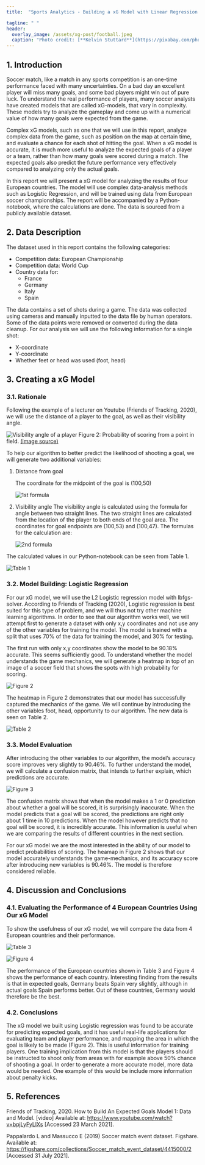 ```yaml
---
title:  "Sports Analytics - Building a xG Model with Linear Regression (Python, Sklearn, Seaborn)"

tagline: " "
header:
  overlay_image: /assets/xg-post/football.jpeg
  caption: "Photo credit: [**Kelvin Stuttard**](https://pixabay.com/photos/football-soccer-ball-goal-game-2518982/)"
---
```


## 1. Introduction

Soccer match, like a match in any sports competition is an one-time performance faced with many uncertainties. On a bad day an excellent player will miss many goals, and some bad players might win out of pure luck. To understand the real performance of players, many soccer analysts have created models that are called xG-models, that vary in complexity. These models try to analyze the gameplay and come up with a numerical value of how many goals were expected from the game.

Complex xG models, such as one that we will use in this report, analyze complex data from the game, such as position on the map at certain time, and evaluate a chance for each shot of hitting the goal. When a xG model is accurate, it is much more useful to analyze the expected goals of a player or a team, rather than how many goals were scored during a match. The expected goals also predict the future performance very effectively compared to analyzing only the actual goals.

In this report we will present a xG model for analyzing the results of four European countries. The model will use complex data-analysis methods such as Logistic Regression, and will be trained using data from European soccer championships. The report will be accompanied by a Python-notebook, where the calculations are done. The data is sourced from a publicly available dataset.


## 2. Data Description
The dataset used in this report contains the following categories:  
* Competition data: European Championship
* Competition data: World Cup
* Country data for:
    * France
    * Germany
    * Italy
    * Spain

The data contains a set of shots during a game. The data was collected using cameras and manually inputted to the data file by human operators. Some of the data points were removed or converted during the data cleanup. For our analysis we will use the following information for a single shot:  
* X-coordinate
* Y-coordinate
* Whether feet or head was used (foot, head)

## 3. Creating a xG Model
### 3.1. Rationale

Following the example of a lecturer on Youtube (Friends of Tracking, 2020), we will use the distance of a player to the goal, as well as their visibility angle.

![Visibility angle of a player](assets/xg-post/field_of_visibility.jpg "Figure 1: Visibility angle of a player ")
Figure 2: Probability of scoring from a point in field.
[(image source)](https://photostockeditor.com/image/football-soccer-player-making-goal-soccer-34841 "(image source)")

To help our algorithm to better predict the likelihood of shooting a goal, we will generate two additional variables:

1. Distance from goal

    The coordinate for the midpoint of the goal is (100,50)

    ![1st formula](/assets/xg-post/formula1.png " ")

2. Visibility angle
    The visibility angle is calculated using the formula for angle between two straight lines. The two straight lines are calculated from the location of the player to both ends of the goal area. The coordinates for goal endpoints are (100,53) and (100,47). The formulas for the calculation are:
 
    ![2nd formula](/assets/xg-post/formula2.png " ")


The calculated values in our Python-notebook can be seen from Table 1.

![Table 1](/table1.png "Table1 1: Example of the calculated values")

### 3.2. Model Building: Logistic Regression

For our xG model, we will use the L2 Logistic regression model with lbfgs-solver. According to Friends of Tracking (2020), Logistic regression is best suited for this type of problem, and we will thus not try other machine learning algorithms.
In order to see that our algorithm works well, we will attempt first to generate a dataset with only x,y coordinates and not use any of the other variables for training the model. The model is trained with a split that uses 70% of the data for training the model, and 30% for testing.

The first run with only x,y coordinates show the model to be 90.18% accurate. This seems sufficiently good. To understand whether the model understands the game mechanics, we will generate a heatmap in top of an image of a soccer field that shows the spots with high probability for scoring.

![Figure 2](/assets/xg-post/soccerfield.png "Figure 2: Probability of scoring from a point in field.")


The heatmap in Figure 2 demonstrates that our model has successfully captured the mechanics of the game. We will continue by introducing the other variables foot, head, opportunity to our algorithm. The new data is seen on Table 2.


![Table 2](/assets/xg-post/table2.png "Table 2: Data with all variables.")

### 3.3. Model Evaluation

After introducing the other variables to our algorithm, the model’s accuracy score improves very slightly to 90.46%. To further understand the model, we will calculate a confusion matrix, that intends to further explain, which predictions are accurate.


![Figure 3](/assets/xg-post/cfmatrix.png "Figure 3: Confusion matrix")

The confusion matrix shows that when the model makes a 1 or 0 prediction about whether a goal will be scored, it is surprisingly inaccurate. When the model predicts that a goal will be scored, the predictions are right only about 1 time in 10 predictions. When the model however predicts that no goal will be scored, it is incredibly accurate. This information is useful when we are comparing the results of different countries in the next section.

For our xG model we are the most interested in the ability of our model to predict probabilities of scoring. The heamap in Figure 2 shows that our model accurately understands the game-mechanics, and its accuracy score after introducing new variables is 90.46%. The model is therefore considered reliable. 

## 4. Discussion and Conclusions
### 4.1. Evaluating the Performance of 4 European Countries Using Our xG Model

To show the usefulness of our xG model, we will compare the data from 4 European countries and their performance.

![Table 3](/assets/table3.png "Table 3: Performance of the European countries.")


![Figure 4](/assets/xg-post/countries.png "Figure 4: Bar plot comparison of the European countries.")

The performance of the European countries shown in Table 3 and Figure 4 shows the performance of each country. Interesting finding from the results is that in expected goals, Germany beats Spain very slightly, although in actual goals Spain performs better. Out of these countries, Germany would therefore be the best.


### 4.2. Conclusions

The xG model we built using Logistic regression was found to be accurate for predicting expected goals, and it has useful real-life applications for evaluating team and player performance, and mapping the area in which the goal is likely to be made (Figure 2). This is useful information for training players. One training implication from this model is that the players should be instructed to shoot only from areas with for example above 50% chance of shooting a goal. In order to generate a more accurate model, more data would be needed. One example of this would be include more information about penalty kicks.


## 5. References

Friends of Tracking, 2020. How to Build An Expected Goals Model 1: Data and Model. [video] Available at: https://www.youtube.com/watch?v=bpjLyFyLlXs [Accessed 23 March 2021].

Pappalardo L and Massucco E (2019) Soccer match event dataset. Figshare. Available at: https://figshare.com/collections/Soccer_match_event_dataset/4415000/2 [Accessed 31 July 2021].







